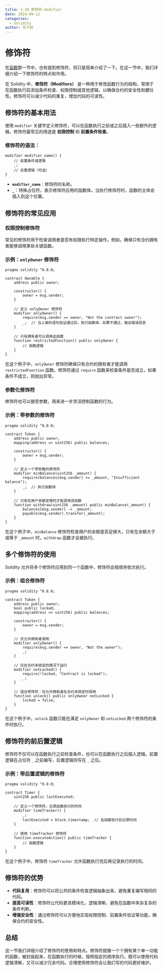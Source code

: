 ```yaml
---
title: 1-10.修饰符-modifier
date: 2024-09-12
categories: 
  - Solidity
author: 花千树
---
```



# 修饰符  

在[函数](1-7.函数.md)那一节中，也有提到修饰符，但只是简单介绍了一下。在这一节中，我们详细介绍一下修饰符的特点和作用。

<!-- more -->

在 Solidity 中，**修饰符（Modifiers）** 是一种用于修改函数行为的结构，常用于在函数执行前添加条件检查、权限控制或其他逻辑，以确保合约的安全性和健壮性。修饰符可以减少代码的重复，增加代码的可读性。

## 修饰符的基本用法

使用 `modifier` 关键字定义修饰符，可以在函数执行之前或之后插入一些额外的逻辑。修饰符最常见的用途是 **权限控制** 和 **前置条件检查**。

### 修饰符的语法：

```solidity
modifier modifier_name() {
    // 前置条件或逻辑
    _;
    // 后置逻辑（可选）
}
```

- **`modifier_name`**：修饰符的名称。
- **`_`**：特殊占位符，表示修饰符应用的函数体。当执行修饰符时，函数的主体会插入到这个位置。

##  修饰符的常见应用

###  权限控制修饰符

常见的修饰符用于检查调用者是否有权限执行特定操作。例如，确保只有合约拥有者能够调用某些关键函数。

### 示例：`onlyOwner` 修饰符

```solidity
pragma solidity ^0.8.0;

contract Ownable {
    address public owner;

    constructor() {
        owner = msg.sender;
    }

    // 定义 onlyOwner 修饰符
    modifier onlyOwner() {
        require(msg.sender == owner, "Not the contract owner");
        _;  // 当上面的语句验证通过后，执行函数体，如果不通过，输出错误信息
    }

    // 只有拥有者可以调用此函数
    function restrictedFunction() public onlyOwner {
        // 函数逻辑
    }
}
```

在这个例子中，`onlyOwner` 修饰符确保只有合约的拥有者才能调用 `restrictedFunction` 函数。修饰符通过 `require` 函数来检查条件是否成立，如果条件不成立，则抛出异常。

### 参数化修饰符

修饰符也可以接受参数，用来进一步灵活控制函数的行为。

### 示例：带参数的修饰符

```solidity
pragma solidity ^0.8.0;

contract Token {
    address public owner;
    mapping(address => uint256) public balances;

    constructor() {
        owner = msg.sender;
    }

    // 定义一个带参数的修饰符
    modifier minBalance(uint256 _amount) {
        require(balances[msg.sender] >= _amount, "Insufficient balance");
        _;  // 执行函数体
    }

    // 只有在用户余额足够时才能调用该函数
    function withdraw(uint256 _amount) public minBalance(_amount) {
        balances[msg.sender] -= _amount;
        payable(msg.sender).transfer(_amount);
    }
}
```

在这个例子中，`minBalance` 修饰符检查用户的余额是否足够大，只有在余额大于或等于 `_amount` 时，`withdraw` 函数才会被执行。

## 多个修饰符的使用

Solidity 允许将多个修饰符应用到同一个函数中，修饰符会按顺序依次执行。

### 示例：组合修饰符

```solidity
pragma solidity ^0.8.0;

contract Token {
    address public owner;
    bool public locked;
    mapping(address => uint256) public balances;

    constructor() {
        owner = msg.sender;
    }

    // 仅允许拥有者调用
    modifier onlyOwner() {
        require(msg.sender == owner, "Not the owner");
        _;
    }

    // 仅在合约未锁定的情况下运行
    modifier notLocked() {
        require(!locked, "Contract is locked");
        _;
    }

    // 组合修饰符：仅允许拥有者在合约未锁定时调用
    function unlock() public onlyOwner notLocked {
        locked = false;
    }
}
```

在这个例子中，`unlock` 函数只能在满足 `onlyOwner` 和 `notLocked` 两个修饰符的条件时执行。

##  修饰符的前后置逻辑

修饰符不仅可以在函数执行之前检查条件，也可以在函数执行之后插入逻辑。前置逻辑在占位符 `_` 之前编写，后置逻辑则写在 `_` 之后。

### 示例：带后置逻辑的修饰符

```solidity
pragma solidity ^0.8.0;

contract Timer {
    uint256 public lastExecuted;

    // 定义一个修饰符，记录函数执行的时间
    modifier timeTracker() {
        _;
        lastExecuted = block.timestamp;  // 在函数执行后记录时间
    }

    // 使用 timeTracker 修饰符
    function executeAction() public timeTracker {
        // 函数逻辑
    }
}
```

在这个例子中，修饰符 `timeTracker` 允许函数执行完后再记录执行的时间。

##  修饰符的优势

- **代码复用**：修饰符可以将公共的条件检查逻辑抽象出来，避免重复编写相同的代码。
- **提高可读性**：修饰符让代码更具模块化，逻辑清晰，避免在函数中夹杂复杂的条件判断。
- **增强安全性**：通过修饰符可以方便地实现权限控制、前置条件验证等功能，确保合约的安全性。

## 总结

这一节我们详细介绍了修饰符的使用和特点。修饰符就像一个个拥有某个单一功能的函数，被封装起来，在函数执行的时候，按照指定的顺序执行。既可以使用代码逻辑清晰，又可以减少冗余代码。合理使用修饰符会让我们写的代码更好维护。
